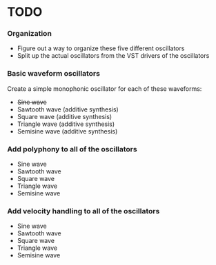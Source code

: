 # TODO

### Organization

 - Figure out a way to organize these five different oscillators
 - Split up the actual oscillators from the VST drivers of the oscillators

### Basic waveform oscillators

Create a simple monophonic oscillator for each of these waveforms:

 - ~~Sine wave~~
 - Sawtooth wave (additive synthesis)
 - Square wave (additive synthesis)
 - Triangle wave (additive synthesis)
 - Semisine wave (additive synthesis)

### Add polyphony to all of the oscillators

 - Sine wave
 - Sawtooth wave
 - Square wave
 - Triangle wave
 - Semisine wave

### Add velocity handling to all of the oscillators

 - Sine wave
 - Sawtooth wave
 - Square wave
 - Triangle wave
 - Semisine wave